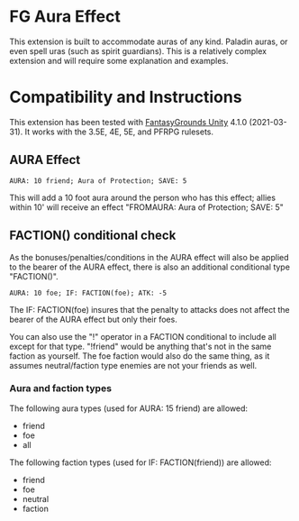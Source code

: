 # FG Aura Effect
This extension is built to accommodate auras of any kind. Paladin auras, or even spell uras (such as spirit guardians). This is a relatively complex extension and will require some explanation and examples.

# Compatibility and Instructions
This extension has been tested with [FantasyGrounds Unity](https://www.fantasygrounds.com/home/FantasyGroundsUnity.php) 4.1.0 (2021-03-31). It works with the 3.5E, 4E, 5E, and PFRPG rulesets.

## AURA Effect
```AURA: 10 friend; Aura of Protection; SAVE: 5```

This will add a 10 foot aura around the person who has this effect; allies within 10' will receive an effect "FROMAURA: Aura of Protection; SAVE: 5"

## FACTION() conditional check
As the bonuses/penalties/conditions in the AURA effect will also be applied to the bearer of the AURA effect, there is also an additional conditional type "FACTION()".

```AURA: 10 foe; IF: FACTION(foe); ATK: -5```

The IF: FACTION(foe) insures that the penalty to attacks does not affect the bearer of the AURA effect but only their foes. 

You can also use the "!" operator in a FACTION conditional to include all except for that type. "!friend" would be anything that's not in the same faction as yourself. The foe faction would also do the same thing, as it assumes neutral/faction type enemies are not your friends as well.

### Aura and faction types
The following aura types (used for AURA: 15 friend) are allowed:

* friend
* foe
* all

The following faction types (used for IF: FACTION(friend)) are allowed:

* friend
* foe
* neutral
* faction
